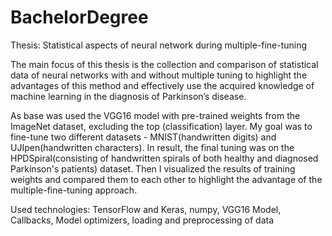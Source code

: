 # BachelorDegree
Thesis: Statistical aspects of neural network during multiple-fine-tuning

The main focus of this thesis is the collection and comparison of statistical data of neural
networks with and without multiple tuning to highlight the advantages of this method
and effectively use the acquired knowledge of machine learning in the diagnosis of
Parkinson’s disease.

As base was used the VGG16 model with pre-trained weights from the ImageNet dataset,
excluding the top (classification) layer. My goal was to fine-tune two different datasets -
MNIST(handwritten digits) and UJIpen(handwritten characters). In result, the final tuning
was on the HPDSpiral(consisting of handwritten spirals of both healthy and diagnosed
Parkinson's patients) dataset. Then I visualized the results of training weights and
compared them to each other to highlight the advantage of the multiple-fine-tuning
approach.

Used technologies: TensorFlow and Keras, numpy, VGG16 Model, Callbacks, Model
optimizers, loading and preprocessing of data
